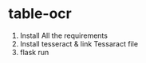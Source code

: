 # table-ocr
1. Install All the requirements
2. Install tesseract & link Tessaract file
4. flask run
